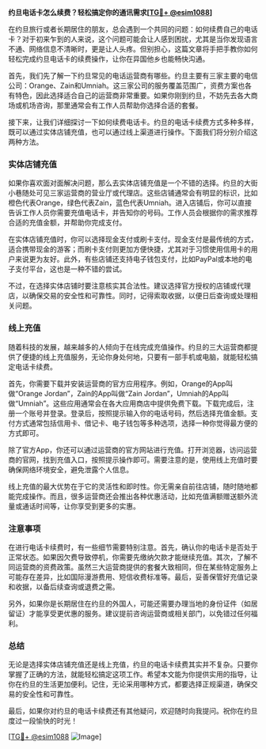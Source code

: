 **约旦电话卡怎么续费？轻松搞定你的通讯需求[[TG💪+ @esim1088](https://t.me/s/esim1088)]**

在约旦旅行或者长期居住的朋友，总会遇到一个共同的问题：如何续费自己的电话卡？对于初来乍到的人来说，这个问题可能会让人感到困扰，尤其是当你发现语言不通、网络信息不清晰时，更是让人头疼。但别担心，这篇文章将手把手教你如何轻松完成约旦电话卡的续费操作，让你在异国他乡也能畅快沟通。

首先，我们先了解一下约旦常见的电话运营商有哪些。约旦主要有三家主要的电信公司：Orange、Zain和Umniah。这三家公司的服务覆盖范围广，资费方案也各有特色，因此选择适合自己的运营商非常重要。如果你刚到约旦，不妨先去各大商场或机场咨询，那里通常会有工作人员帮助你选择合适的套餐。

接下来，让我们详细探讨一下如何续费电话卡。约旦的电话卡续费方式多种多样，既可以通过实体店铺充值，也可以通过线上渠道进行操作。下面我们将分别介绍这两种方法。

### 实体店铺充值

如果你喜欢面对面解决问题，那么去实体店铺充值是一个不错的选择。约旦的大街小巷随处可见三家运营商的营业厅或代理店。这些店铺通常会有明显的标识，比如橙色代表Orange，绿色代表Zain，蓝色代表Umniah。进入店铺后，你可以直接告诉工作人员你需要充值电话卡，并告知你的号码。工作人员会根据你的需求推荐合适的充值金额，并帮助你完成支付。

在实体店铺充值时，你可以选择现金支付或刷卡支付。现金支付是最传统的方式，适合携带现金的游客；而刷卡支付则更加方便快捷，尤其对于习惯使用信用卡的用户来说更为友好。此外，有些店铺还支持电子钱包支付，比如PayPal或本地的电子支付平台，这也是一种不错的尝试。

不过，在选择实体店铺时要注意核实其合法性。建议选择官方授权的店铺或代理店，以确保交易的安全性和可靠性。同时，记得索取收据，以便日后查询或处理相关问题。

### 线上充值

随着科技的发展，越来越多的人倾向于在线完成充值操作。约旦的三大运营商都提供了便捷的线上充值服务，无论你身处何地，只要有一部手机或电脑，就能轻松搞定电话卡续费。

首先，你需要下载并安装运营商的官方应用程序。例如，Orange的App叫做“Orange Jordan”，Zain的App叫做“Zain Jordan”，Umniah的App叫做“Umniah”。这些应用通常会在各大应用商店中提供免费下载。下载完成后，注册一个账号并登录。登录后，按照提示输入你的电话号码，然后选择充值金额。支付方式通常包括信用卡、借记卡、电子钱包等多种选项，选择一种你觉得最方便的方式即可。

除了官方App，你还可以通过运营商的官方网站进行充值。打开浏览器，访问运营商的官网，找到充值入口，按照提示操作即可。需要注意的是，使用线上充值时要确保网络环境安全，避免泄露个人信息。

线上充值的最大优势在于它的灵活性和即时性。你无需亲自前往店铺，随时随地都能完成操作。而且，很多运营商还会推出各种优惠活动，比如充值满额赠送额外流量或通话时间等，让你享受到更多的实惠。

### 注意事项

在进行电话卡续费时，有一些细节需要特别注意。首先，确认你的电话卡是否处于正常状态。如果因欠费导致停机，你需要先缴纳欠款才能继续充值。其次，了解不同运营商的资费政策。虽然三大运营商提供的套餐大致相同，但在某些特定服务上可能存在差异，比如国际漫游费用、短信收费标准等。最后，妥善保管好充值记录和收据，以备后续查询或退费之需。

另外，如果你是长期居住在约旦的外国人，可能还需要办理当地的身份证件（如居留证）才能享受更优惠的服务。建议提前咨询运营商或相关部门，以免错过任何福利。

### 总结

无论是选择实体店铺充值还是线上充值，约旦的电话卡续费其实并不复杂。只要你掌握了正确的方法，就能轻松搞定这项工作。希望本文能为你提供实用的指导，让你在约旦的生活更加便利。记住，无论采用哪种方式，都要选择正规渠道，确保交易的安全性和可靠性。

最后，如果你对约旦的电话卡续费还有其他疑问，欢迎随时向我提问。祝你在约旦度过一段愉快的时光！

[[TG💪+ @esim1088](https://t.me/s/esim1088) ![Image](https://i.postimg.cc/4NQfJmqS/Snipaste-2025-05-13-00-14-12.png)]